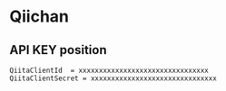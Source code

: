 # Qiichan

## API KEY position 
``` properties:local.properties
QiitaClientId  = xxxxxxxxxxxxxxxxxxxxxxxxxxxxxxxx
QiitaClientSecret = xxxxxxxxxxxxxxxxxxxxxxxxxxxxxxx
```
